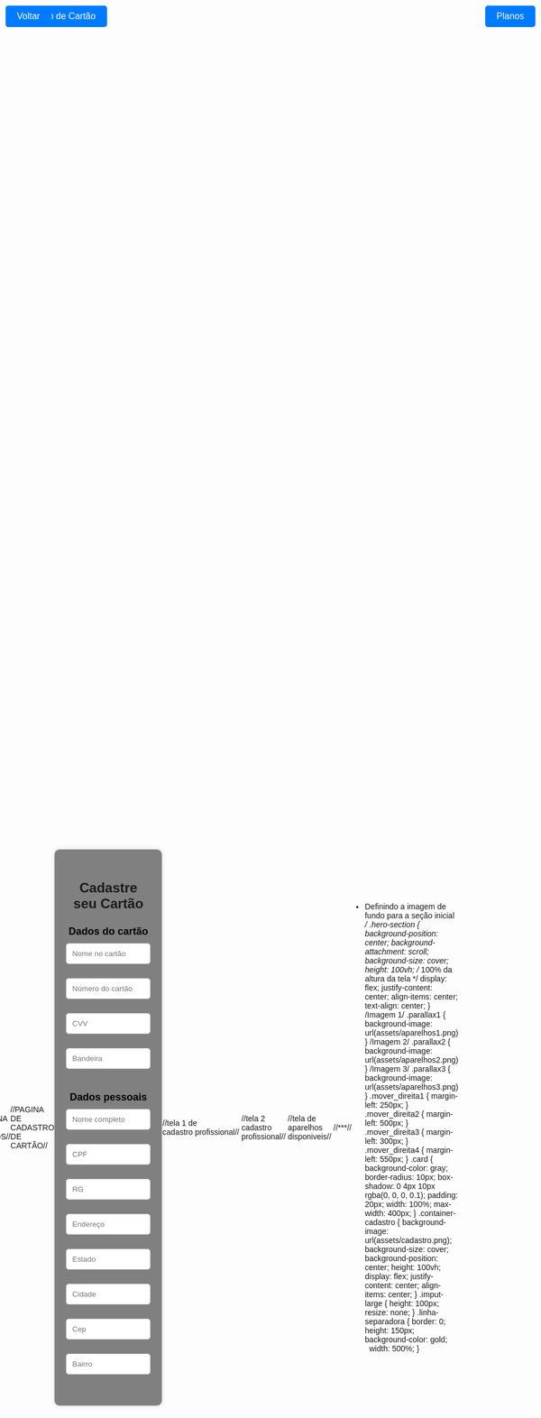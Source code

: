 //PAGINA DE CADASTRO//

<!DOCTYPE html>
<html lang="pt-br">
<head>
    <meta charset="UTF-8">
    <meta name="viewport" content="width=device-width, initial-scale=1.0">
    <title>Página de Cadastro</title>
    <style>
        body {
            font-family: Arial, sans-serif;
            background-image: url('https://wallpapers.com/images/hd/gym-background-3avpur3zeam79mrd.jpg');
            background-size: cover;
            background-position: center;
            margin: 0;
            padding: 0;
            display: flex;
            justify-content: center;
            align-items: center;
            height: 100vh;
        }
        .link-button {
            position: absolute;
            top: 10px;
            background-color: #007bff;
            color: white;
            padding: 10px 20px;
            text-decoration: none;
            border-radius: 5px;
            font-size: 16px;
        }
        .link-button.left {
            top: 10px;
            left: 10px;
        }
        .link-button:hover {
            background-color: #0056b3;
        }
        .container {
            background-color: #808080;
            padding: 20px;
            border-radius: 10px;
            box-shadow: 0 0 10px rgba(0, 0, 0, 0.1);
            width: 300px;
            text-align: center; /* Centraliza o conteúdo dentro do contêiner */
        }
        .container h2 {
            color: #000;
            font-family: Arial, sans-serif;
            font-size: 24px;
            margin-bottom: 20px;
        }
        .container label {
            display: block;
            margin-bottom: 5px;
            color: #000;
            font-family: Arial, sans-serif;
            font-size: 14px;
        }
        .container input[type="text"],
        .container input[type="email"],
        .container input[type="password"] {
            width: 100%;
            padding: 10px;
            margin-bottom: 15px;
            border: 1px solid #ccc;
            border-radius: 5px;
            box-sizing: border-box;
        }
        .container input[type="submit"] {
            width: 100%;
            padding: 10px;
            background-color: #007bff;
            color: #fff;
            border: none;
            border-radius: 5px;
            font-size: 16px;
            cursor: pointer;
        }
        .container input[type="submit"]:hover {
            background-color: #0056b3;
        }
    </style>
</head>
<body>
    <a href="cadastro-de-cartao.html" class="link-button left">Cadastro de Cartão</a>
    <div class="container">
        <h2>Cadastre-se aqui</h2>
        <form>
            <label for="nome">Nome:</label>
            <input type="text" id="nome" name="nome">
            <label for="peso">Peso:</label>
            <input type="text" id="peso" name="peso">
            <label for="altura">Altura:</label>
            <input type="text" id="altura" name="altura">
            <label for="idade">Idade:</label>
            <input type="text" id="idade" name="idade">
            <label for="cpf">CPF:</label>
            <input type="text" id="cpf" name="cpf">
            <label for="email">Email:</label>
            <input type="email" id="email" name="email">
            <label for="senha">Senha:</label>
            <input type="password" id="senha" name="senha">
            <input type="submit" value="Cadastrar agora">
        </form>
    </div>
</body>

//PAGINA de PLANOS//

<html>
    <head>
        <meta charset="UTF-8">

        <title>Planos</title>
        <link rel="stylesheet" href="https://cdnjs.cloudflare.com/ajax/libs/font-awesome/5.15.3/css/all.min.css">
        <style>
            body {
                font-family: Arial, sans-serif;
                background-color: #f8f8f8;
                margin: 0;
                padding: 0;
                display: flex;
                flex-direction: column;
                align-items: center;
            }
            .link-button {
                position: absolute;
                top: 20px;
                background-color: #007bff;
                color: white;
                padding: 10px 20px;
                text-decoration: none;
                border-radius: 5px;
                font-size: 16px;
            }
            .link-button.left {
                top: 10px;
                left: 10px;
            }
            .link-button.right {
                top: 10px;
                right: 10px;
            }
            .link-button:hover {
                background-color: #0056b3;
            }
            .container {
                text-align: center;
                margin-top: 50px;
            }
            .container h1 {
                font-size: 36px;
                margin-bottom: 10px;
            }
            .container p {
                font-size: 16px;
                margin-bottom: 20px;
            }
            .toggle-buttons {
                display: flex;
                justify-content: center;
                margin-bottom: 30px;
            }
            .toggle-buttons button {
                background-color: #fff;
                border: 1px solid #000;
                padding: 10px 20px;
                cursor: pointer;
                font-size: 16px;
            }
            .toggle-buttons button.active {
                background-color: #000;
                color: #fff;
            }
            .plans {
                display: flex;
                justify-content: center;
                gap: 20px;
            }
            .plan {
                background-color: #fff;
                border: 1px solid #ccc;
                border-radius: 5px;
                padding: 20px;
                width: 200px;
                box-shadow: 0 0 10px rgba(0, 0, 0, 0.1);
            }
            .plan h2 {
                font-size: 18px;
                margin-bottom: 10px;
            }
            .plan p {
                font-size: 24px;
                margin-bottom: 20px;
            }
            .plan ul {
                list-style: none;
                padding: 0;
                margin-bottom: 20px;
            }
            .plan ul li {
                font-size: 14px;
                margin-bottom: 5px;
            }
            .plan ul li:before {
                content: "\2022";
                color: #000;
                font-weight: bold;
                display: inline-block;
                width: 1em;
                margin-left: -1em;
            }
            .plan button {
                background-color: #000;
                color: #fff;
                border: none;
                padding: 10px 20px;
                cursor: pointer;
                font-size: 16px;
                border-radius: 5px;
            }
        </style>
    </head>
    <body>
        <div class="container">
            <a href="index.html" class="link-button left">Voltar</a>
            <a href="planos.html" class="link-button right">null</a>
            <h1>Planos</h1>
            <p>Abaixo está os planos disponíveis em nossas academias</p>
            <div class="toggle-buttons">
                <button class="active">Mensal</button>
                <button>Anual</button>
            </div>
            <div class="plans">
                <div class="plan">
                    <h2>1/mês</h2>
                    <p>R$50</p>
                    <ul>
                        <li>Feature text goes here</li>
                        <li>Feature text goes here</li>
                        <li>Feature text goes here</li>
                        <li>and more</li>
                    </ul>
                    <button>Assinar</button>
                </div>
                <div class="plan">
                    <h2>3/meses</h2>
                    <p>R$120</p>
                    <ul>
                        <li>Feature text goes here</li>
                        <li>Feature text goes here</li>
                        <li>Feature text goes here</li>
                        <li>and more</li>
                    </ul>
                    <button>Assinar</button>
                </div>
                <div class="plan">
                    <h2>6/meses</h2>
                    <p>R$250</p>
                    <ul>
                        <li>Feature text goes here</li>
                        <li>Feature text goes here</li>
                        <li>Feature text goes here</li>
                        <li>and more</li>
                    </ul>
                    <button>Assinar</button>
                </div>
            </div>
        </div>
    </body>
</html>

//PAGINA DE CADASTRO DE CARTÃO//

<html>
    <head>
        <meta charset="UTF-8">
        <title>Cadastre seu Cartão</title>
        <style>
            body {
                font-family: Arial, sans-serif;
                background-image: url('https://wallpapers.com/images/hd/gym-background-dr08hyjw70y464su.jpg');
                background-size: cover;
                background-position: center;
                margin: 0;
                padding: 0;
                display: flex;
                justify-content: center;
                align-items: center;
                height: 100vh;
            }
            .link-button {
                position: absolute;
                top: 20px;
                background-color: #007bff;
                color: white;
                padding: 10px 20px;
                text-decoration: none;
                border-radius: 5px;
                font-size: 16px;
            }
            .link-button.left {
                top: 10px;
                left: 10px;
            }
            .link-button.right {
                top: 10px;
                right: 10px;
            }
            .link-button:hover {
                background-color: #0056b3;
            }
            .container {
                background-color: gray;
                padding: 20px;
                border: 1px solid #ccc;
                box-shadow: 0 0 10px rgba(0, 0, 0, 0.1);
                width: 600px;
            }
            h1 {
                text-align: center;
                font-size: 24px;
            }
            .section {
                margin-bottom: 20px;
            }
            .section h2 {
                font-size: 18px;
                margin-bottom: 10px;
            }
            .form-group {
                display: flex;
                flex-wrap: wrap;
                gap: 10px;
            }
            .form-group div {
                flex: 1;
                min-width: 150px;
            }
            .form-group div input {
                width: 100%;
                padding: 10px;
                border: 1px solid #ccc;
                box-sizing: border-box;
            }
        </style>
    </head>
    <body>
        <a href="index.html" class="link-button left">Voltar</a>
        <a href="planos.html" class="link-button right">Planos</a>
        <div class="container">
            <h1>Cadastre seu Cartão</h1>
            <div class="section">
                <h2>Dados do cartão</h2>
                <div class="form-group">
                    <div>
                        <input type="text" placeholder="Nome no cartão">
                    </div>
                    <div>
                        <input type="text" placeholder="Número do cartão">
                    </div>
                    <div>
                        <input type="text" placeholder="CVV">
                    </div>
                    <div style="flex-basis: 100%;">
                        <input type="text" placeholder="Bandeira">
                    </div>
                </div>
            </div>
            <div class="section">
                <h2>Dados pessoais</h2>
                <div class="form-group">
                    <div>
                        <input type="text" placeholder="Nome completo">
                    </div>
                    <div>
                        <input type="text" placeholder="CPF">
                    </div>
                    <div>
                        <input type="text" placeholder="RG">
                    </div>
                    <div style="flex-basis: 100%;">
                        <input type="text" placeholder="Endereço">
                    </div>
                    <div>
                        <input type="text" placeholder="Estado">
                    </div>
                    <div>
                        <input type="text" placeholder="Cidade">
                    </div>
                    <div>
                        <input type="text" placeholder="Cep">
                    </div>
                    <div>
                        <input type="text" placeholder="Bairro">
                    </div>
                </div>
            </div>
        </div>
    </body>
</html>


//tela 1 de cadastro profissional//
<!DOCTYPE html>
<html>
    <head>
        <link rel="stylesheet" href="css/bootstrap.min.css" type="text/css"/>
        <link rel="stylesheet" href="css/bootstrap.min.css" type="text/css">

        <link rel="stylesheet" href="style.css">
        <link rel="stylesheet" href="css/bootstrap-grid.rtl.min.css" type="text/css"/>


        <title>Cadastro do Profissional</title>
        <meta charset="UTF-8">
        <meta name="viewport" content="width=device-width, initial-scale=1.0">
    </head>
    <body>
        <div class="container-cadastro">
            <div class="card">
                <div class="card-header text-center">
                    <h4>Cadastro do Profissional</h4>
                </div>
                <div class="card-body">
                    <form action="#" method="POST">
                        <div class="mb-3">
                            <label for="name" class="form-label">Nome completo</label>
                            <input type="text" class="form-control" id="name" placeholder="Digite seu nome" required>
                        </div>

                        <div class="mb-3">
                            <label for="name" class="form-label">CPF e RG</label>
                            <input type="text" class="form-control mb-1" id="cpf" placeholder="CPF" required>
                            <input type="text" class="form-control mb-1" id="rg" placeholder="RG" required>
                        </div>

                        <div class="mb-3">
                            <label class="form-label">Sexo</label>
                            <div class="form-check text-center">
                                <input class="form-check-input" type="radio" name="gender" id="male" value="masculino" required>
                                <label class="form-check-label" for="male">Masculino</label>
                            </div>
                            <div class="form-check text-center">
                                <input class="form-check-input" type="radio" name="gender" id="female" value="feminino" required>
                                <label class="form-check-label" for="female">Feminino</label>
                            </div>
                        </div> 
                        <div class="mb-3">
                            <label for="name" class="form-label">Número de telefone e email</label>
                            <input type="text" class="form-control mb-1" id="numero" placeholder="Número" required>
                            <input type="text" class="form-control mb-1" id="email" placeholder="Email" required>
                        </div>
                        <a href="cadastropro2.html" class="btn btn-primary w-100">Avançar</a>    
                    </form>
                </div>
            </div>
        </div>
    </body>
</html>

//tela 2 cadastro profissional//
<!DOCTYPE html>
<html>
    <head>
        <link rel="stylesheet" href="css/bootstrap.min.css" type="text/css"/>
        <link rel="stylesheet" href="css/bootstrap.min.css" type="text/css">
        <link href="https://cdn.jsdelivr.net/npm/bootstrap-icons/font/bootstrap-icons.css" rel="stylesheet">

        <link rel="stylesheet" href="style.css">
        <link rel="stylesheet" href="css/bootstrap-grid.rtl.min.css" type="text/css"/>


        <title>Cadastro do Profissional</title>
        <meta charset="UTF-8">
        <meta name="viewport" content="width=device-width, initial-scale=1.0">
    </head>
    <body>
        <div class="container-cadastro">
            <div class="card">
                <div class="card-header text-center">
                    <h4>Cadastro do Profissional</h4>
                </div>
                <div class="card-body">
                    <form action="#" method="POST">
                        <div class="mb-3">
                            <label for="name" class="form-label">Escolaridade</label>
                            <input type="text" class="form-control" id="name" placeholder="Ex:Ensino médio completo" required>
                        </div>

                        <div class="mb-3">
                            <label for="name" class="form-label">Cargo</label>
                            <input type="text" class="form-control" id="cpf" placeholder="Selecione seu cargo" required>
                        </div>

                        <div class="mb-3">
                            <label for="name" class="form-label">Instituação de formação</label>
                            <div class="d-flex">
                                <input type="text" class="form-control me-2" id="formacao" placeholder="Ex:QI" style="flex: 2;" required> 
                                <button class="btn btn-outline-light" type="button" id="button-addon">
                                    <i class="bi bi-paperclip"></i>
                                </button>
                            </div>                        
                        </div> 

                        <div class="mb-3">
                            <label for="name" class="form-label">Tempo/experiência na área</label>
                            <input type="text" class="form-control imput-large" id="experiencia" placeholder="Fale um pouco sobre você" required>
                        </div>

                        <button type="submit" class="btn btn-dark w-100">Enviar</button>
                    </form>
                </div>
            </div>
        </div>
    </body>
</html>

//tela de aparelhos disponiveis//
<!DOCTYPE html>
<html>
    <head>
        <link rel="stylesheet" href="css/bootstrap.min.css" type="text/css"/>
        <link rel="stylesheet" href="css/bootstrap.min.css" type="text/css">

        <link rel="stylesheet" href="style.css">
        <link rel="stylesheet" href="css/bootstrap-grid.rtl.min.css" type="text/css"/>


        <title>Aparelhos Disponíveis</title>
        <meta charset="UTF-8">
        <meta name="viewport" content="width=device-width, initial-scale=1.0">
    </head>
    <body>
        <div class="hero-section parallax1">
            <div class="container mt-2">
                <h1 class=" row mb-4">Aparelhos disponíveis</h1>
                <h2 class="text-center mb-2">Força</h2>
                <div class="row text-center">
                    <div class="col-md-3">
                        <h4>•Halteres</h4>
                        <img src="assets/todos_aparelhos/halteres.png" alt="Halteres" class="img-fluid mb-2 w-50">
                    </div>
                    <div class="col-md-3">
                        <h4>•Polia</h4>
                        <img src="assets/todos_aparelhos/polia.png" alt="Polia" class="img-fluid mb-2 w-50">
                    </div>
                    <div class="col-md-3">
                        <h4>•Remada</h4>
                        <img src="assets/todos_aparelhos/remada.png" alt="Remada" class="img-fluid mb-2 w-50">
                    </div>
                    <div class="col-md-3">
                        <h4>•Smith</h4>
                        <img src="assets/todos_aparelhos/smith.png" alt="Smith" class="img-fluid mb-2 w-50">
                    </div>
                </div>
                <div class="row text-center">
                    <div class="col-md-3">
                        <h4>•Barra Fixa</h4>
                        <img src="assets/todos_aparelhos/barra_fixa.png" alt="Barra Fixa" class="img-fluid mb-2 w-50">
                    </div>
                    <div class="col-md-3">
                        <h4>•Supino</h4>
                        <img src="assets/todos_aparelhos/supino.png" alt="Supino" class="img-fluid mb-2 w-50">
                    </div>
                    <div class="col-md-3">
                        <h4>•Leg Press</h4>
                        <img src="assets/todos_aparelhos/leg_press.png" alt="Leg Press" class="img-fluid mb-2 w-75">
                    </div>
                    <div class="col-md-3">
                        <h4>•Agachamento</h4>
                        <img src="assets/todos_aparelhos/agachamento.png" alt="Agachamento" class="img-fluid mb-2 w-75">
                    </div>
                </div>
            </div>
        </div>        
        <div class="hero-section parallax2">
            <div class="container mt-2">
                <div class="d-flex">
                    <h2 class="mover_direita1 mt-2">Cárdio</h2>
                    <h2 class="mover_direita2 mb-2">Alongamento<br>e <br>Flexibilidade</h2>
                </div>
                <div class="row text-center">
                    <div class="col-md-3">
                        <h4>•Esteira</h4>
                        <img src="assets/todos_aparelhos/esteira.png" alt="Halteres" class="img-fluid mb-2 w-50">
                    </div>
                    <div class="col-md-3">
                        <h4>•Elíptico</h4>
                        <img src="assets/todos_aparelhos/eliptico.png" alt="Polia" class="img-fluid mb-2 w-50">
                    </div>
                    <div class="col-md-3">
                        <h4>•Bola suiça</h4>
                        <img src="assets/todos_aparelhos/bola_suica.png" alt="Remada" class="img-fluid mb-2 w-75">
                    </div>
                    <div class="col-md-3">
                        <h4>•Faixa elástica</h4>
                        <img src="assets/todos_aparelhos/faixa_elastica.png" alt="Smith" class="img-fluid mb-2 w-25">
                    </div>
                </div>
                <div class="row text-center">
                    <div class="col-md-3">
                        <h4>•Bike</h4>
                        <img src="assets/todos_aparelhos/bike.png" alt="Barra Fixa" class="img-fluid mb-2 w-50">
                    </div>
                    <div class="col-md-3">
                        <h4>•Remador</h4>
                        <img src="assets/todos_aparelhos/remador.png" alt="Supino" class="img-fluid mb-2 w-75">
                    </div>
                    <div class="col-md-6">
                        <h4>•Tapete de alongamento</h4>
                        <img src="assets/todos_aparelhos/tapete.png" alt="Leg Press" class="img-fluid mb-2 w-25">
                    </div>

                </div>
            </div>
        </div>
        <div class="hero-section parallax3">
            <div class="container mt-2">
                <div class="d-flex">
                    <h2 class="mover_direita1 mt-2">Funcionalidade</h2>
                    <h2 class="mover_direita2 mb-2">Pesagem e Medição</h2>
                </div>
                <div class="d-flex">
                    <h4 class="mover_direita3 mt-4">•BOSU<br>•Kettlebell<br>•TRX<br>•Step</h4>
                    <h4 class="mover_direita4 mt-4">•Balança<br>•Medidor de altura<br>•Medidor de circunferência</h4>
                </div>                                
            </div>
        </div>
    </body>
</html>
//***//

* Definindo a imagem de fundo para a seção inicial */
.hero-section {
    background-position: center;
    background-attachment: scroll;
    background-size: cover;
    height: 100vh; /* 100% da altura da tela */
    display: flex;
    justify-content: center;
    align-items: center;
    text-align: center;
}
/Imagem 1/
.parallax1 {
    background-image: url(assets/aparelhos1.png)
}
/Imagem 2/
.parallax2 {
    background-image: url(assets/aparelhos2.png)
}
/Imagem 3/
.parallax3 {
    background-image: url(assets/aparelhos3.png)
}
.mover_direita1 {
    margin-left: 250px;
}
.mover_direita2 {
    margin-left: 500px;
}
.mover_direita3 {
    margin-left: 300px;
}
.mover_direita4 {
    margin-left: 550px;
}
.card {
    background-color: gray;
    border-radius: 10px;
    box-shadow: 0 4px 10px rgba(0, 0, 0, 0.1);
    padding: 20px;
    width: 100%;
    max-width: 400px;
}
.container-cadastro {
    background-image: url(assets/cadastro.png);
    background-size: cover;
    background-position: center;
    height: 100vh;
    display: flex;
    justify-content: center;
    align-items: center;
}
.imput-large {
    height: 100px;
    resize: none;
}
.linha-separadora {
    border: 0;
    height: 150px;
    background-color: gold;
    width: 500%;
}

